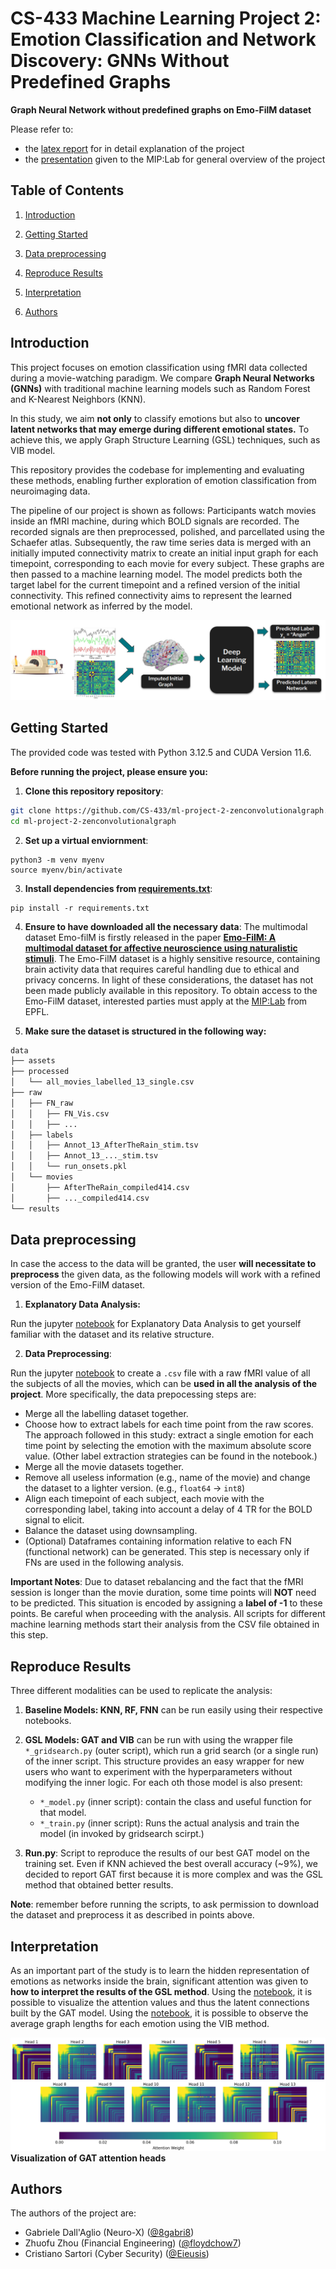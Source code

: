 # CS-433 Machine Learning Project 2: Emotion Classification and Network Discovery: GNNs Without Predefined Graphs 

**Graph Neural Network without predefined graphs on Emo-FilM dataset**

Please refer to:
- the [latex report]() for in detail explanation of the project
- the [presentation](GNN_E_MIP:Lab_presentation.pdf) given to the MIP:Lab for general overview of the project

## Table of Contents
1. [Introduction](#introduction)
2. [Getting Started](#getting-started)
3. [Data preprocessing](#data-preprocessing)
4. [Reproduce Results](#reproduce-results)
5. [Interpretation](#interpretation)

6. [Authors](#authors)


## Introduction



This project focuses on emotion classification using fMRI data collected during a movie-watching paradigm. We compare **Graph Neural Networks (GNNs)** with traditional machine learning models such as Random Forest and K-Nearest Neighbors (KNN).

 In this study, we aim **not only** to classify emotions but also to **uncover latent networks that may emerge during different emotional states.** To achieve this, we apply Graph Structure Learning (GSL) techniques, such as VIB model.


This repository provides the codebase for implementing and evaluating these methods, enabling further exploration of emotion classification from neuroimaging data.

The pipeline of our project is shown as follows: Participants watch movies inside an fMRI machine, during which BOLD signals are recorded. The recorded signals are then preprocessed, polished, and parcellated using the Schaefer atlas. Subsequently, the raw time series data is merged with an initially imputed connectivity matrix to create an initial input graph for each timepoint, corresponding to each movie for every subject. These graphs are then passed to a machine learning model. The model predicts both the target label for the current timepoint and a refined version of the initial connectivity. This refined connectivity aims to represent the learned emotional network as inferred by the model.

![pipeline](data/assets/frmi_pipeline.png)


<!-- ## Project Structure

Here is an overview of the repository organization of the project:

```bash
.
├── README.md
├── requirements.txt
├── utils_models.py
├── run.py
├── data
│   ├── assets
│   │   ├── frmi_pipeline.png
│   │   └── Screencast from 2024-11-17 19-25-59.mp4
│   ├── processed
│   ├── raw
│   │   ├── FN_raw
│   │   ├── labels
│   │   └── movies
│   └── results
├── EDA
│   ├── 0_explore_dataset.ipynb
│   └── 1_create_dataset.ipynb
├── FNN
│   ├── FNN_model.py
│   └── FNN_train.ipynb
├── GAT
│   ├── GAT_gridsearch.py
│   ├── GAT_model.py
│   ├── GAT_train.py
│   └── plot_attention_weights.ipynb
├── GCN
│   ├── args
│   │   └── config.json
│   ├── GCN_models.py
│   └── GCN_train.py
├── KNN
│   └── KNN.ipynb
├── RF
│   └── RandomForest.ipynb
└── VIB
    ├── backbone.py
    ├── gsl.py
    ├── interpretation_VIB.ipynb
    ├── layers.py
    ├── train_eval.py
    ├── utils.py
    ├── VIB_gridsearch_outer.py
    ├── VIB.ipynb
    └── VIB_train.py

``` -->

## Getting Started

The provided code was tested with Python 3.12.5 and CUDA Version 11.6.

**Before running the project, please ensure you:**

1. **Clone this repository repository**:

```bash
git clone https://github.com/CS-433/ml-project-2-zenconvolutionalgraph.git
cd ml-project-2-zenconvolutionalgraph
```

2. **Set up a virtual enviornment**:
```
python3 -m venv myenv
source myenv/bin/activate
```

3. **Install dependencies from [requirements.txt](requirements.txt)**:
```
pip install -r requirements.txt
```

4. **Ensure to have downloaded all the necessary data**: 
The multimodal dataset Emo-filM is firstly released in the paper [**Emo-FilM: A multimodal dataset for affective neuroscience using naturalistic stimuli**](https://doi.org/10.1101/2024.02.26.582043). The Emo-FilM dataset is a highly sensitive resource, containing brain activity data that requires careful handling due to ethical and privacy concerns. In light of these considerations, the dataset has not been made publicly available in this repository. To obtain access to the Emo-FilM dataset, interested parties must apply at the [MIP:Lab](https://miplab.epfl.ch/) from EPFL. 

5. **Make sure the dataset is structured in the following way:**

```bash
data
├── assets
├── processed
│   └── all_movies_labelled_13_single.csv
├── raw
│   ├── FN_raw
│   │   ├── FN_Vis.csv
│   │   ├── ...
│   ├── labels
│   │   ├── Annot_13_AfterTheRain_stim.tsv
│   │   ├── Annot_13_..._stim.tsv
│   │   └── run_onsets.pkl
│   └── movies
│       ├── AfterTheRain_compiled414.csv
│       ├── ..._compiled414.csv
└── results
```



## Data preprocessing

In case the access to the data will be granted, the user **will necessitate to preprocess** the given data, as the following models will work with a refined version of the Emo-FilM dataset.

1. **Explanatory Data Analysis:**

Run the jupyter [notebook](/EDA/0_explore_dataset.ipynb) for Explanatory Data Analysis to get yourself familiar with the dataset and its relative structure.

2. **Data Preprocessing**:

Run the jupyter [notebook](./EDA/1_create_dataset.ipynb) to create a ``.csv`` file with a raw fMRI value of all the subjects of all the movies, which can be **used in all the analysis of the project**. More specifically, the data prepocessing steps are:

- Merge all the labelling dataset together.  
- Choose how to extract labels for each time point from the raw scores.      The approach followed in this study: extract a single emotion for each time point by selecting the emotion with the maximum absolute score value. (Other label extraction strategies can be found in the notebook.)
- Merge all the movie datasets together.
- Remove all useless information (e.g., name of the movie) and change the dataset to a lighter version. (e.g., ``float64`` -> ``int8``)
- Align each timepoint of each subject, each movie with the corresponding label, taking into account a delay of 4 TR for the BOLD signal to elicit.
- Balance the dataset using downsampling.
- (Optional) Dataframes containing information relative to each FN (functional network) can be generated. This step is necessary only if FNs are used in the following analysis.

**Important Notes**: Due to dataset rebalancing and the fact that the fMRI session is longer than the movie duration, some time points will **NOT** need to be predicted. This situation is encoded by assigning a **label of -1** to these points. Be careful when proceeding with the analysis. All scripts for different machine learning methods start their analysis from the CSV file obtained in this step.

## Reproduce Results

Three different modalities can be used to replicate the analysis:

1. **Baseline Models: KNN, RF, FNN** can be run easily using their respective notebooks.

2. **GSL Models: GAT and VIB** can be run with using the wrapper file ``*_gridsearch.py`` (outer script), which run a grid search (or a single run) of the inner script. This structure provides an easy wrapper for new users who want to experiment with the hyperparameters without modifying the inner logic. For each oth those model is also present:
    - ``*_model.py`` (inner script): contain the class and useful function for that model.
    - ``*_train.py`` (inner script): Runs the actual analysis and train the model (in invoked by gridsearch scirpt.)

3. **Run.py**: Script to reproduce the results of our best GAT model on the training set. Even if KNN achieved the best overall accuracy (~9%), we decided to report GAT first because it is more complex and was the GSL method that obtained better results. 

**Note**: remember before running the scripts, to ask permission to download the dataset and preprocess it as described in points above.


## Interpretation
As an important part of the study is to learn the hidden representation of emotions as networks inside the brain, significant attention was given to **how to interpret the results of the GSL method**. Using the [notebook](GAT/plot_attention_weights.ipynb), it is possible to visualize the attention values and thus the latent connections built by the GAT model. Using the [notebook](VIB/interpretation_VIB.ipynb), it is possible to observe the average graph lengths for each emotion using the VIB method.


![Visualization of GAT attention heads](data/assets/gat_attention_heads.png)**Visualization of GAT attention heads**



## Authors

The authors of the project are: 

- Gabriele Dall'Aglio (Neuro-X)  ([@8gabri8](https://github.com/8gabri8))
- Zhuofu Zhou (Financial Engineering) ([@floydchow7](https://github.com/floydchow7))
- Cristiano Sartori (Cyber Security) ([@Eieusis](https://github.com/Eieusis))